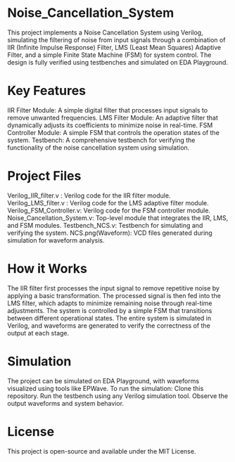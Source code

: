 # Noise_Cancellation_System
This project implements a Noise Cancellation System using Verilog, simulating the filtering of noise from input signals through a combination of IIR (Infinite Impulse Response) Filter, LMS (Least Mean Squares) Adaptive Filter, and a simple Finite State Machine (FSM) for system control. The design is fully verified using testbenches and simulated on EDA Playground.
# Key Features
IIR Filter Module: A simple digital filter that processes input signals to remove unwanted frequencies.
LMS Filter Module: An adaptive filter that dynamically adjusts its coefficients to minimize noise in real-time.
FSM Controller Module: A simple FSM that controls the operation states of the system.
Testbench: A comprehensive testbench for verifying the functionality of the noise cancellation system using simulation.

# Project Files
Verilog_IIR_filter.v : Verilog code for the IIR filter module.
Verilog_LMS_filter.v : Verilog code for the LMS adaptive filter module.
Verilog_FSM_Controller.v: Verilog code for the FSM controller module.
Noise_Cancellation_System.v: Top-level module that integrates the IIR, LMS, and FSM modules.
Testbench_NCS.v: Testbench for simulating and verifying the system.
NCS.png(Waveform): VCD files generated during simulation for waveform analysis.
# How it Works
The IIR filter first processes the input signal to remove repetitive noise by applying a basic transformation.
The processed signal is then fed into the LMS filter, which adapts to minimize remaining noise through real-time adjustments.
The system is controlled by a simple FSM that transitions between different operational states.
The entire system is simulated in Verilog, and waveforms are generated to verify the correctness of the output at each stage.

# Simulation
The project can be simulated on EDA Playground, with waveforms visualized using tools like EPWave.
To run the simulation:
Clone this repository.
Run the testbench using any Verilog simulation tool.
Observe the output waveforms and system behavior.

# License
This project is open-source and available under the MIT License.
